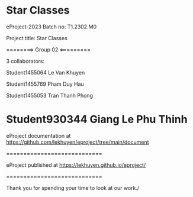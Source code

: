 Star Classes
============================

eProject-2023 Batch no: T1.2302.M0

Project title: Star Classes

========> Group 02 <=========

3 collaborators:

Student1455064  Le Van Khuyen

Student1455769  Pham Duy Hau

Student1455053  Tran Thanh Phong

Student930344 Giang Le Phu Thinh 
============================

eProject documentation at https://github.com/lekhuyen/eproject/tree/main/document

============================

eProject published at https://lekhuyen.github.io/eproject/

============================

Thank you for spending your time to look at our work./